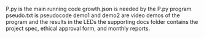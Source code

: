 P.py is the main running code
growth.json is needed by the P.py program
pseudo.txt is pseudocode
demo1 and demo2 are video demos of the program and the results in the LEDs
the supporting docs folder contains the project spec, ethical approval form, and monthly reports.
